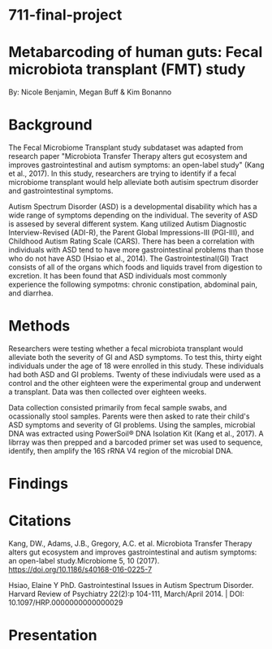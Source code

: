 # 711-final-project

# Metabarcoding of human guts: Fecal microbiota transplant (FMT) study
  By: Nicole Benjamin, Megan Buff & Kim Bonanno
  
# Background
  The Fecal Microbiome Transplant study subdataset was adapted from research paper "Microbiota Transfer Therapy alters gut ecosystem and improves gastrointestinal and autism symptoms: an open-label study" (Kang et al., 2017). In this study, researchers are trying to identify if a fecal microbiome transplant would help alleviate both autisim spectrum disorder and gastrointestinal symptoms.
 
  Autism Spectrum Disorder (ASD) is a developmental disability which has a wide range of symptoms depending on the individual. The severity of ASD is assesed by several different system. Kang utilized Autism Diagnostic Interview-Revised (ADI-R), the Parent Global Impressions-III (PGI-III), and Childhood Autism Rating Scale (CARS). There has been a correlation with individuals with ASD tend to have more gastrointestinal problems than those who do not have ASD (Hsiao et al., 2014). The Gastrointestinal(GI) Tract consists of all of the organs which foods and liquids travel from digestion to excretion. It has been found that ASD individuals most commonly experience the following sympotms: chronic constipation, abdominal pain, and diarrhea. 

# Methods
  Researchers were testing whether a fecal microbiota transplant would alleviate both the severity of GI and ASD symptoms. To test this, thirty eight individuals under the age of 18 were enrolled in this study. These individuals had both ASD and GI problems. Twenty of these indiviudals were used as a control and the other eighteen were the experimental group and underwent a transplant. Data was then collected over eighteen weeks. 
  
  Data collection consisted primarily from fecal sample swabs, and ocassionally stool samples. Parents were then asked to rate their child's ASD symptoms and severity of GI problems. Using the samples, microbial DNA was extracted using PowerSoil® DNA Isolation Kit (Kang et al., 2017). A librray was then prepped and a barcoded primer set was used to sequence, identify, then amplify the 16S rRNA V4 region of the microbial DNA.

# Findings

# Citations
  Kang, DW., Adams, J.B., Gregory, A.C. et al. Microbiota Transfer Therapy alters gut ecosystem and improves gastrointestinal and autism symptoms: an open-label study.Microbiome 5, 10 (2017). https://doi.org/10.1186/s40168-016-0225-7
  
  Hsiao, Elaine Y PhD. Gastrointestinal Issues in Autism Spectrum Disorder. Harvard Review of Psychiatry 22(2):p 104-111, March/April 2014. | DOI: 10.1097/HRP.0000000000000029
 


# Presentation 
